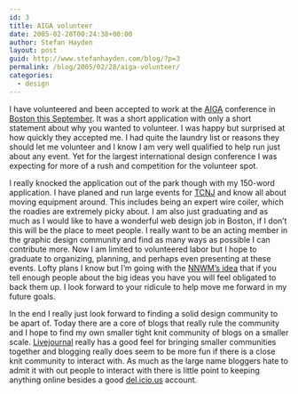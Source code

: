 ```yaml
---
id: 3
title: AIGA volunteer
date: 2005-02-28T00:24:38+00:00
author: Stefan Hayden
layout: post
guid: http://www.stefanhayden.com/blog/?p=3
permalink: /blog/2005/02/28/aiga-volunteer/
categories:
  - design
---
```

I have volunteered and been accepted to work at the <a href="http://www.aiga.org/">AIGA</a> conference in <a href="http://www.aiga.org/content.cfm/design%5Fconference%5F2005">Boston this September</a>. It was a short application with only a short statement about why you wanted to volunteer. I was happy but surprised at how quickly they accepted me. I had quite the laundry list or reasons they should let me volunteer and I know I am very well qualified to help run just about any event. Yet for the largest international design conference I was expecting for more of a rush and competition for the volunteer spot.

I really knocked the application out of the park though with my 150-word application. I have planed and run large events for <a href="http://www.tcnj.edu">TCNJ</a> and know all about moving equipment around. This includes being an expert wire coiler, which the roadies are extremely picky about. I am also just graduating and as much as I would like to have a wonderful web design job in Boston, if I don’t this will be the place to meet people. I really want to be an acting member in the graphic design community and find as many ways as possible I can contribute more. Now I am limited to volunteered labor but I hope to graduate to organizing, planning, and perhaps even presenting at these events. Lofty plans I know but I’m going with the <a href="http://www.nanowrimo.org/">NNWM’s idea</a> that if you tell enough people about the big ideas you have you will feel obligated to back them up. I look forward to your ridicule to help move me forward in my future goals.

In the end I really just look forward to finding a solid design community to be apart of. Today there are a core of blogs that really rule the community and I hope to find my own smaller tight knit community of blogs on a smaller scale. <a href="http://www.livejournal.com">Livejournal</a> really has a good feel for bringing smaller communities together and blogging really does seem to be more fun if there is a close knit community to interact with. As much as the large name bloggers hate to admit it with out people to interact with there is little point to keeping anything online besides a good <a href="http://del.icio.us/STHayden">del.icio.us</a> account.

